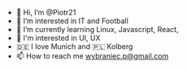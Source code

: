 - 👋 Hi, I’m @Piotr21
- 👀 I’m interested in IT and Football
- 🌱 I’m currently learning Linux, Javascript, React,
- 🍭 I'm interested in UI, UX
- 🇩🇪 I love Munich and 🇵🇱 Kolberg
- 📫 How to reach me wybraniec.p@gmail.com

<!---
Piotr21/Piotr21 is a ✨ special ✨ repository because its `README.md` (this file) appears on your GitHub profile.
You can click the Preview link to take a look at your changes.
--->
